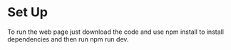 # Set Up

To run the web page just download the code and use npm install to install dependencies and then run npm run dev.
